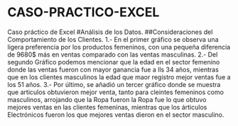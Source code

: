 # CASO-PRACTICO-EXCEL
Caso práctico de Excel 
#Análisis de los Datos.
##Consideraciones del Comportamiento de los Clientes.
1.- En el primer gráfico se observa una ligera preferencia por los productos femeninos, con una pequeña diferencia de 9680$ más en ventas comparado con las ventas masculinas.
2.- Del segundo Gráfico podemos mencionar que la edad en el sector femenino donde las ventas fueron con mayor ganancia fue a lls 34 años, mientras que en los clientes masculinos la edad que maor registro mejor ventas fue a los 51 años.
3.- Por último, se añadió un tercer gráfico donde se muestra que articulos obtuvieron mejor venta, tanto para cleintes femeninos como masculinos, arrojando que la Ropa fueron la Ropa fue lo que obtuvo mejores ventas en las clientes femeninas, mientras que los árticulos Electrónicos fueron los que mejores ventas dieron en el sector masculino.
